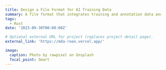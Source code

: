 ```yaml
---
title: Design a File Format for AI Training Data
summary: A file format that integrates training and annotation data and build connections between data.
tags:
  - Rust
date: '2023-09-30T00:00:00Z'

# Optional external URL for project (replaces project detail page).
external_link: 'https://mda-roan.vercel.app/'

image:
  caption: Photo by rawpixel on Unsplash
  focal_point: Smart
---
```

